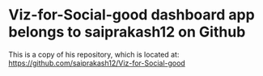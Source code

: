 # Viz-for-Social-good dashboard app belongs to saiprakash12 on Github
This is a copy of his repository, which is located at:
https://github.com/saiprakash12/Viz-for-Social-good

